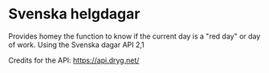 # Svenska helgdagar

Provides homey the function to know if the current day is a "red day" or day of work. Using the Svenska dagar API 2,1

Credits for the API: https://api.dryg.net/ 